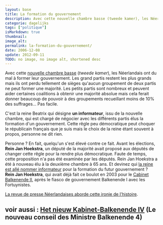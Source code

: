 ```yaml
---
layout: base
title: La formation du gouvernement
description: Avec cette nouvelle chambre basse (tweede kamer), les Néerlandais ont du mal à former leur gouvernement. Les grand partis restent les plus grands mais ils ont
categorie: dagelijks
tags: ["politique"]
isMarkdown: true
thumbnail: 
image_alt: 
permalink: la-formation-du-gouvernement/
date: 2006-12-08
update: 2012-09-11
TODO: no image, no image alt, shortened desc
---
```


Avec cette [nouvelle chambre basse](/apres-les-elections) (*tweede kamer*), les Néerlandais ont du mal à former leur gouvernement. Les grand partis restent les plus grands mais ils ont perdu tellement de sièges qu'aucun groupement de deux partis ne peut former une majorité. Les petits partis sont nombreux et peuvent aider certaines coalitions à obtenir une majorité absolue mais cela ferait donner beaucoup de pouvoir à des groupements recueillant moins de 10% des suffrages... Pas facile.

C'est la reine Beatrix qui désigne **un informateur**, issu de la nouvelle chambre, qui est chargé de négocier avec les différents partis élus la formation d'un gouvernement. Cette rêgle peu démocratique peut choquer le républicain français que je suis mais le choix de la reine étant souvent à propos, personne ne dit rien. 

Personne ? En fait, quelqu'un s'est élevé contre ce fait. Avant les élections, **Rein Jan Hoekstra**, un député de la majorité avait proposé aux députés de changer cette rêgle pour la rendre plus démocratique. Faute de temps, cette proposition n'a pas été examinée par les députés. Rein Jan Hoekstra a été à nouveau élu à la deuxième chambre à 65 ans. Et devinez qui [la reine est allé nommer informateur](http://www.parlement.com/9291000/modulesf/fyakie4j?key=hg1kfxdx) pour la formation du futur gouvernement ? **Rein Jan Hoekstra**, qui avait déjà fait ce boulot en 2003 pour le [Cabinet Balkenende II](http://fr.wikipedia.org/wiki/Deuxi%C3%A8me_gouvernement_de_Jan_Peter_Balkenende), après le fiasco de gouvernement Balkenende I avec les Fortuynistes.

[La revue de presse Néerlandaises aborde cette ironie de l'histoire](http://www.ambafrance-nl.org/spip.php?article7938).


voir aussi : [Het nieuw Kabinet-Balkenende IV](/nieuw-kabinet-balkenende-iv) (Le nouveau conseil des Ministre Balkenende 4)
---
